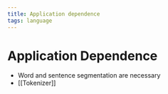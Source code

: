 ```yaml
---
title: Application dependence
tags: language
---
```


# Application Dependence
- Word and sentence segmentation are necessary
- [[Tokenizer]]






































